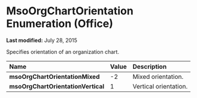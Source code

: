 
# MsoOrgChartOrientation Enumeration (Office)

 **Last modified:** July 28, 2015

Specifies orientation of an organization chart.


|**Name**|**Value**|**Description**|
|:-----|:-----|:-----|
| **msoOrgChartOrientationMixed**|-2|Mixed orientation.|
| **msoOrgChartOrientationVertical**|1|Vertical orientation.|
